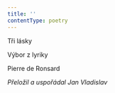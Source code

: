 ```yaml
---
title: ''
contentType: poetry
---
```


<section>

Tři lásky

Výbor z lyriky

Pierre de Ronsard

_Přeložil a uspořádal Jan Vladislav_

</section>
